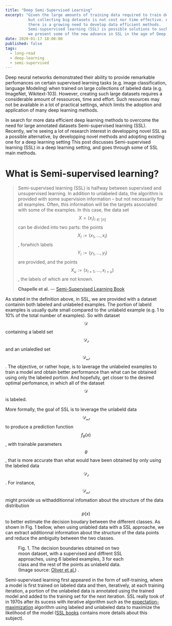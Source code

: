 ```yaml
---
title: "Deep Semi-Supervised Learning"
excerpt: "Given the large amounts of training data required to train deep nets,
          but collecting big detasets is not cost nor time effective. As a result 
          there is a growing need to develop data efficient methods.
          Semi-supservised learning (SSL) is possible solutions to such hurdles. In this blog post
          we present some of the new advance in SSL in the age of Deep Learning."
date: 2020-01-17 18:00:00
published: false
tags: 
  - long-read
  - deep-learning
  - semi-supervised
---
```


Deep neural networks demonstrated their ability to provide 
remarkable perfomances on certain supervised learning tasks (e.g. image classification, language Modeling) when trained on
large collections of labeled data (e.g. ImageNet, Wikitext-103). However,
creating such large datasets requires a considerable amount of ressources, time and effort. Such resources may not be available in a lot of practical settings,
which limits the adoption and application of many deep learning methods.


In search for more data efficient deep learning methods to overcome the need for large
annotated datasets Semi-supervised learning (SSL). Recently, we're seeing a lot
of research interest in developping novel SSL as a possible alternative,
by developping novel methods and adopting existing one for a
deep learning setting
This post discusses Semi-supervised learning (SSL) in a deep learning setting, and goes through some of SSL main methods.

# What is Semi-supervised learning?

> Semi-supervised learning (SSL) is halfway between supervised and unsupervised learning.
In addition to unlabeled data, the algorithm is provided with some supervision
information – but not necessarily for all examples. Often, this information will
be the targets associated with some of the examples. In this case, the data set
$$X=(x_{i})_{i \in[n]}$$ can be divided into two parts: the points
$$X_{l}:=(x_{1}, \ldots, x_{l})$$, forwhich labels
$$Y_{l}:=\left(y_{1}, \dots, y_{l}\right)$$ are provided, and the points
$$X_{u}:=\left(x_{l+1}, \ldots, x_{l+u}\right)$$, the labels of which are
not known.
> 
> <footer><strong>Chapelle et al.</strong> &mdash;
> <a href="http://www.acad.bg/ebook/ml/MITPress-%20SemiSupervised%20Learning.pdf">Semi-Supervised Learning Book</a> </footer>


As stated in the definition above, in SSL, we are provided with a dataset containin both
labeled and unlabeled examples. The portion of labeld examples is usually quite small
compared to the unlabeld example (e.g. 1 to 10% of the total number of examples). So with
dataset $$\mathcal{D}$$ containing a labeld set $$\mathcal{D_l}$$ and an unlaledled set
$$\mathcal{D_{ul}}$$. The objective, or rather hope, is to laverage the unlabeled
examples to train a model and obtain better performance than what can be obtained using only the
labeled portion. And hopefully, get closer to the desired optimal perfomance, in which
all of the dataset $$\mathcal{D}$$ is labeled.

More formally, the goal of SSL is to
leverage the unlabeld data $$\mathcal{D_{ul}}$$ to produce a prediction function
$$f_{\theta}(x)$$, with trainable parameters $$\theta$$, that is more accurate than what would have been obtained by only using the labeled data $$\mathcal{D_l}$$.
For instance, $$\mathcal{D_{ul}}$$ might provide us withadditionnal infomation about the structure of the data distribution $$p(x)$$ to better estimate the decision boudary
between the different classes. As shown in Fig. 1 bellow, when using unlabled data with a SSL approache, we can extract additionnal information about the structure of
the data points and reduce the ambiguity between the two classes.  


<figure style="width: 70%" class="align-center">
  <img src="{{ 'images/SSL/data_manifold.png' | absolute_url }}" alt="">
  <figcaption>Fig. 1. The decision boundaries obtained on two moon dataset, with a supervised and diffrent SSL approaches, using 6 labeled examples, 3 for each class and the rest of the points as unlabeld data. (Image source: <a href="https://arxiv.org/abs/1804.09170">Oliver et al.</a>)
.</figcaption>
</figure> 

Semi-supervised learning first appeared in the form of self-training, where a model is  first trained on labeled data and then, iteratively, at each training iteration, a portion of the unlabeled data is annotated using the trained model and added to the training set for the next iteration. SSL really took of in 1970s after its sucess
with iterative algorithm such as the [expectation-maximization](https://en.wikipedia.org/wiki/Expectation%E2%80%93maximization_algorithm) algorithm using labeled and unlabeled
data to maximize the likelihood of the model ([SSL books](http://www.acad.bg/ebook/ml/MITPress-%20SemiSupervised%20Learning.pdf) contains more details about this subject).

